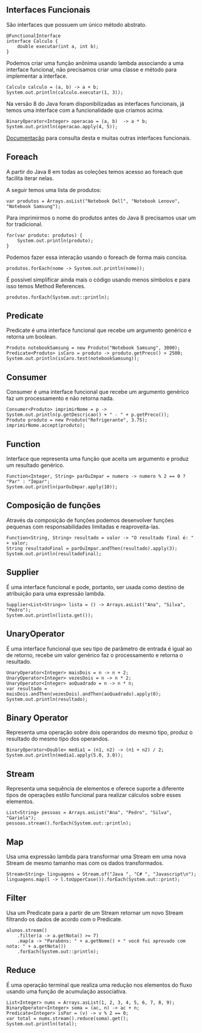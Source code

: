 ## Interfaces Funcionais

São interfaces que possuem um único método abstrato.

```
@FunctionalInterface
interface Calculo {
    double executar(int a, int b);
}
```

Podemos criar uma função anônima usando lambda associando a uma interface funcional, não precisamos criar uma classe e método para implementar a interface.

```
Calculo calculo = (a, b) -> a + b;
System.out.println(calculo.executar(1, 3));
```

Na versão 8 do Java foram disponibilizadas as interfaces funcionais, já temos uma interface com a funcionalidade que criamos acima.

```
BinaryOperator<Integer> operacao = (a, b)  -> a * b;
System.out.println(operacao.apply(4, 5));
```

[Documentação](https://docs.oracle.com/javase/8/docs/api/java/util/function/package-summary.html) para consulta desta e muitas outras interfaces funcionais.

## Foreach

A partir do Java 8 em todas as coleções temos acesso ao foreach que facilita iterar nelas.

A seguir temos uma lista de produtos:

```
var produtos = Arrays.asList("Notebook Dell", "Notebook Lenovo", "Notebook Samsung");
```

Para imprimirmos o nome do produtos antes do Java 8 precisamos usar um for tradicional.

```
for(var produto: produtos) {
    System.out.println(produto);
}
```

Podemos fazer essa interação usando o foreach de forma mais concisa.

```
produtos.forEach(nome -> System.out.println(nome));
```

É possível simplificar ainda mais o código usando menos símbolos e para isso temos Method References.

```
produtos.forEach(System.out::println);
```

## Predicate

Predicate é uma interface funcional que recebe um argumento genérico e retorna um boolean.

```
Produto notebookSamsung = new Produto("Notebook Samsung", 3000);
Predicate<Produto> isCaro = produto -> produto.getPreco() > 2500;
System.out.println(isCaro.test(notebookSamsung));
```

## Consumer

Consumer é uma interface funcional que recebe um argumento genérico faz um processamento e não retorna nada.

```
Consumer<Produto> imprimirNome = p -> System.out.println(p.getDescricao() + " - " + p.getPreco());
Produto produto = new Produto("Refrigerante", 3.75);
imprimirNome.accept(produto);
```

## Function

Interface que representa uma função que aceita um argumento e produz um resultado genérico.

```
Function<Integer, String> parOuImpar = numero -> numero % 2 == 0 ? "Par" : "Ímpar";
System.out.println(parOuImpar.apply(10));
```

## Composição de funções

Através da composição de funções podemos desenvolver funções pequenas com responsabilidades limitadas
e reaproveita-las.

```
Function<String, String> resultado = valor -> "O resultado final é: " + valor;
String resultadoFinal = parOuImpar.andThen(resultado).apply(3);
System.out.println(resultadoFinal);
```

## Supplier

É uma interface funcional e pode, portanto, ser usada como destino de atribuição para uma expressão lambda.

```
Supplier<List<String>> lista = () -> Arrays.asList("Ana", "Silva", "Pedro");
System.out.println(lista.get());
```

## UnaryOperator

É uma interface funcional que seu tipo de parâmetro de entrada é igual ao de retorno, recebe um valor genérico faz o processamento e retorna o resultado.

```
UnaryOperator<Integer> maisDois = n -> n + 2;
UnaryOperator<Integer> vezesDois = n -> n * 2;
UnaryOperator<Integer> aoQuadrado = n -> n * n;
var resultado = maisDois.andThen(vezesDois).andThen(aoQuadrado).apply(0);
System.out.println(resultado);
```

## Binary Operator

Representa uma operação sobre dois operandos do mesmo tipo, produz o resultado do mesmo tipo dos operandos.

```
BinaryOperator<Double> media1 = (n1, n2) -> (n1 + n2) / 2;
System.out.println(media1.apply(5.0, 3.0));
```

## Stream

Representa uma sequência de elementos e oferece suporte a diferente tipos de operações estilo funcional para realizar cálculos sobre esses elementos.

```
List<String> pessoas = Arrays.asList("Ana", "Pedro", "Silva", "Gariela");
pessoas.stream().forEach(System.out::println);
```

## Map

Usa uma expressão lambda para transformar uma Stream em uma nova Stream de mesmo tamanho mas com os dados transformados.

```
Stream<String> linguagens = Stream.of("Java ", "C# ", "Javascript\n");
linguagens.map(l -> l.toUpperCase()).forEach(System.out::print);
```

## Filter   

Usa um Predicate para a partir de um Stream retornar um novo Stream filtrando os dados de acordo com o Predicate.

```
alunos.stream()
    .filter(a -> a.getNota() >= 7)
    .map(a -> "Parabéns: " + a.getNome() + " você foi aprovado com nota: " + a.getNota())
    .forEach(System.out::println);
```

## Reduce

É uma operação terminal que realiza uma redução nos elementos do fluxo usando uma função de acumulação associativa.

```
List<Integer> nums = Arrays.asList(1, 2, 3, 4, 5, 6, 7, 8, 9);
BinaryOperator<Integer> soma = (ac, n) -> ac + n;
Predicate<Integer> isPar = (v) -> v % 2 == 0;
var total = nums.stream().reduce(soma).get();
System.out.println(total);
```